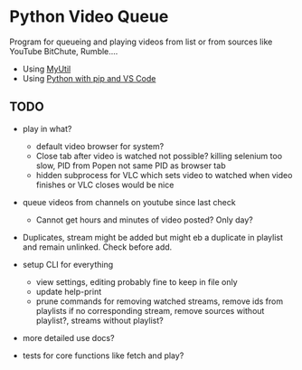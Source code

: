 # Python Video Queue

Program for queueing and playing videos from list or from sources like YouTube BitChute, Rumble.... 

- Using [MyUtil](https://github.com/grdall/python-packages)
- Using [Python with pip and VS Code](https://github.com/grdall/shared-documentation/blob/main/python-pip-vscode.md)

## TODO

- play in what? 
  - default video browser for system?
  - Close tab after video is watched not possible? killing selenium too slow, PID from Popen not same PID as browser tab  
  - hidden subprocess for VLC which sets video to watched when video finishes or VLC closes would be nice
- queue videos from channels on youtube since last check
  - Cannot get hours and minutes of video posted? Only day?

- Duplicates, stream might be added but might eb a duplicate in playlist and remain unlinked. Check before add.
- setup CLI for everything
  - view settings, editing probably fine to keep in file only
  - update help-print
  - prune commands for removing watched streams, remove ids from playlists if no corresponding stream, remove sources without playlist?, streams without playlist?
- more detailed use docs?
- tests for core functions like fetch and play?